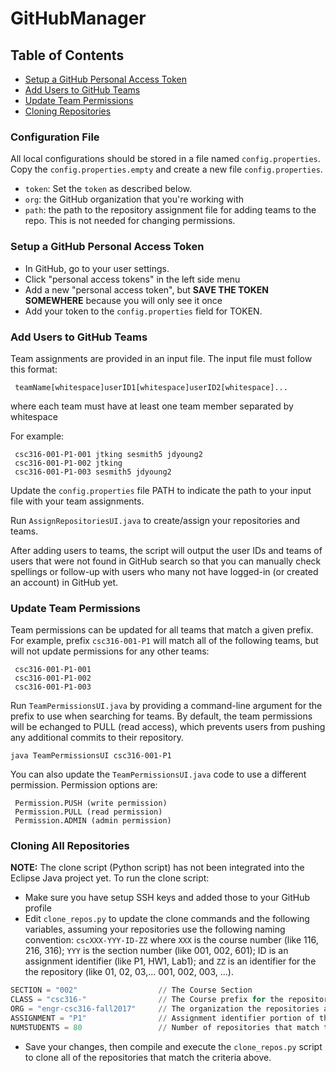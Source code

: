 # GitHubManager

## Table of Contents
* [Setup a GitHub Personal Access Token](#setup-a-github-personal-access-token)
* [Add Users to GitHub Teams](#add-users-to-github-teams)
* [Update Team Permissions](#update-team-permissions)
* [Cloning Repositories](#cloning-all-repositories)

### Configuration File
All local configurations should be stored in a file named `config.properties`.  Copy the `config.properties.empty` and create a new file `config.properties`.

  * `token`: Set the `token` as described below.
  * `org`: the GitHub organization that you're working with
  * `path`: the path to the repository assignment file for adding teams to the repo.  This is not needed for changing permissions.


### Setup a GitHub Personal Access Token
* In GitHub, go to your user settings.
* Click "personal access tokens" in the left side menu
* Add a new "personal access token", but **SAVE THE TOKEN SOMEWHERE** because you will only see it once
* Add your token to the `config.properties` field for TOKEN.
	 
### Add Users to GitHub Teams
Team assignments are provided in an input file. The input file must follow this format:
     
     teamName[whitespace]userID1[whitespace]userID2[whitespace]...

where each team must have at least one team member separated by whitespace

For example:

     csc316-001-P1-001 jtking sesmith5 jdyoung2
     csc316-001-P1-002 jtking
     csc316-001-P1-003 sesmith5 jdyoung2
	 
Update the `config.properties` file PATH to indicate the path to your input file with your team assignments.

Run `AssignRepositoriesUI.java` to create/assign your repositories and teams.

After adding users to teams, the script will output the user IDs and teams of users that were not found in GitHub search so that you can manually check spellings or follow-up with users who many not have logged-in (or created an account) in GitHub yet.

### Update Team Permissions
Team permissions can be updated for all teams that match a given prefix. For example, prefix `csc316-001-P1` will match all of the following teams, but will not update permissions for any other teams:

     csc316-001-P1-001
     csc316-001-P1-002
     csc316-001-P1-003

Run `TeamPermissionsUI.java` by providing a command-line argument for the prefix to use when searching for teams. By default, the team permissions will be echanged to PULL (read access), which prevents users from pushing any additional commits to their repository.

```  
java TeamPermissionsUI csc316-001-P1
```

You can also update the `TeamPermissionsUI.java` code to use a different permission. Permission options are:

     Permission.PUSH (write permission)
     Permission.PULL (read permission)
     Permission.ADMIN (admin permission)

### Cloning All Repositories
**NOTE:** The clone script (Python script) has not been integrated into the Eclipse Java project yet. To run the clone script:
  * Make sure you have setup SSH keys and added those to your GitHub profile
  * Edit `clone_repos.py` to update the clone commands and the following variables, assuming your repositories use the following naming convention: `cscXXX-YYY-ID-ZZ` where `XXX` is the course number (like 116, 216, 316); `YYY` is the section number (like 001, 002, 601); ID is an assignment identifier (like P1, HW1, Lab1); and `ZZ` is an identifier for the the repository (like 01, 02, 03,... 001, 002, 003, ...).

```python
SECTION = "002"                  // The Course Section
CLASS = "csc316-"                // The Course prefix for the repository
ORG = "engr-csc316-fall2017"     // The organization the repositories are located in
ASSIGNMENT = "P1"                // Assignment identifier portion of the repository URL
NUMSTUDENTS = 80                 // Number of repositories that match the above criteria
```

* Save your changes, then compile and execute the `clone_repos.py` script to clone all of the repositories that match the criteria above.

